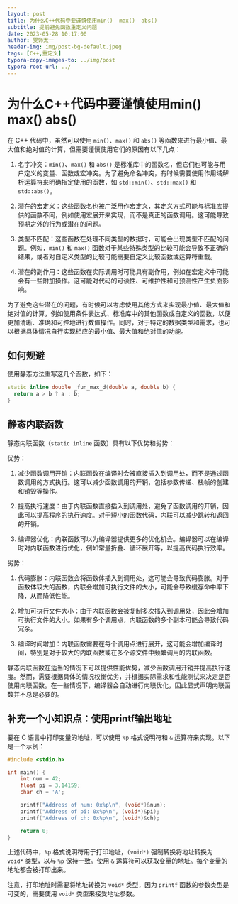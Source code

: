 ```yaml
---
layout: post
title: 为什么C++代码中要谨慎使用min()  max()  abs()
subtitle: 提前避免函数重定义问题
date: 2023-05-28 10:17:00
author: 雯饰太一
header-img: img/post-bg-default.jpeg
tags: [C++,重定义]
typora-copy-images-to: ../img/post
typora-root-url: ../
---
```


# 为什么C++代码中要谨慎使用min()  max()  abs()

在 C++ 代码中，虽然可以使用 `min()`、`max()` 和 `abs()` 等函数来进行最小值、最大值和绝对值的计算，但需要谨慎使用它们的原因有以下几点：

1. 名字冲突：`min()`、`max()` 和 `abs()` 是标准库中的函数名，但它们也可能与用户定义的变量、函数或宏冲突。为了避免命名冲突，有时候需要使用作用域解析运算符来明确指定使用的函数，如 `std::min()`、`std::max()` 和 `std::abs()`。

2. 潜在的宏定义：这些函数名也被广泛用作宏定义，其定义方式可能与标准库提供的函数不同，例如使用宏展开来实现，而不是真正的函数调用。这可能导致预期之外的行为或潜在的问题。

3. 类型不匹配：这些函数在处理不同类型的数据时，可能会出现类型不匹配的问题。例如，`min()` 和 `max()` 函数对于某些特殊类型的比较可能会导致不正确的结果，或者对自定义类型的比较可能需要自定义比较函数或运算符重载。

4. 潜在的副作用：这些函数在实际调用时可能具有副作用，例如在宏定义中可能会有一些附加操作。这可能对代码的可读性、可维护性和可预测性产生负面影响。

为了避免这些潜在的问题，有时候可以考虑使用其他方式来实现最小值、最大值和绝对值的计算，例如使用条件表达式、标准库中的其他函数或自定义的函数，以便更加清晰、准确和可控地进行数值操作。同时，对于特定的数据类型和需求，也可以根据具体情况自行实现相应的最小值、最大值和绝对值的功能。

## 如何规避

使用静态方法重写这几个函数，如下：

```cpp
static inline double _fun_max_d(double a, double b) {
  return a > b ? a : b;
}
```

## 静态内联函数

静态内联函数（`static inline` 函数）具有以下优势和劣势：

优势：
1. 减少函数调用开销：内联函数在编译时会被直接插入到调用处，而不是通过函数调用的方式执行。这可以减少函数调用的开销，包括参数传递、栈帧的创建和销毁等操作。

2. 提高执行速度：由于内联函数直接插入到调用处，避免了函数调用的开销，因此可以提高程序的执行速度。对于短小的函数代码，内联可以减少跳转和返回的开销。

3. 编译器优化：内联函数可以为编译器提供更多的优化机会。编译器可以在编译时对内联函数进行优化，例如常量折叠、循环展开等，以提高代码执行效率。

劣势：
1. 代码膨胀：内联函数会将函数体插入到调用处，这可能会导致代码膨胀。对于函数体较大的函数，内联会增加可执行文件的大小，可能会导致缓存命中率下降，从而降低性能。

2. 增加可执行文件大小：由于内联函数会被复制多次插入到调用处，因此会增加可执行文件的大小。如果有多个调用点，内联函数的多个副本可能会导致代码冗余。

3. 编译时间增加：内联函数需要在每个调用点进行展开，这可能会增加编译时间，特别是对于较大的内联函数或在多个源文件中频繁调用的内联函数。

静态内联函数在适当的情况下可以提供性能优势，减少函数调用开销并提高执行速度。然而，需要根据具体的情况权衡优劣，并根据实际需求和性能测试来决定是否使用内联函数。在一些情况下，编译器会自动进行内联优化，因此显式声明内联函数并不总是必要的。

## 补充一个小知识点：使用printf输出地址

要在 C 语言中打印变量的地址，可以使用 `%p` 格式说明符和 `&` 运算符来实现。以下是一个示例：

```c
#include <stdio.h>

int main() {
    int num = 42;
    float pi = 3.14159;
    char ch = 'A';

    printf("Address of num: 0x%p\n", (void*)&num);
    printf("Address of pi: 0x%p\n", (void*)&pi);
    printf("Address of ch: 0x%p\n", (void*)&ch);

    return 0;
}
```

上述代码中，`%p` 格式说明符用于打印地址，`(void*)` 强制转换将地址转换为 `void*` 类型，以与 `%p` 保持一致。使用 `&` 运算符可以获取变量的地址。每个变量的地址都会被打印出来。

注意，打印地址时需要将地址转换为 `void*` 类型，因为 `printf` 函数的参数类型是可变的，需要使用 `void*` 类型来接受地址参数。